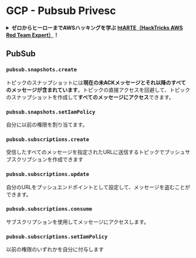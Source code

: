 # GCP - Pubsub Privesc

<details>

<summary><strong>ゼロからヒーローまでAWSハッキングを学ぶ</strong> <a href="https://training.hacktricks.xyz/courses/arte"><strong>htARTE（HackTricks AWS Red Team Expert）</strong></a><strong>！</strong></summary>

HackTricksをサポートする他の方法：

* **HackTricksで企業を宣伝したい**または**HackTricksをPDFでダウンロードしたい場合**は、[**SUBSCRIPTION PLANS**](https://github.com/sponsors/carlospolop)をチェックしてください！
* [**公式PEASS＆HackTricksグッズ**](https://peass.creator-spring.com)を入手する
* [**The PEASS Family**](https://opensea.io/collection/the-peass-family)を発見し、独占的な[**NFTs**](https://opensea.io/collection/the-peass-family)のコレクションを見つける
* **💬 [Discordグループ](https://discord.gg/hRep4RUj7f)**に参加するか、[telegramグループ](https://t.me/peass)に参加するか、**Twitter** 🐦 [**@hacktricks\_live**](https://twitter.com/hacktricks\_live)**をフォロー**する
* **ハッキングトリックを共有するためにPRを** [**HackTricks**](https://github.com/carlospolop/hacktricks) **および** [**HackTricks Cloud**](https://github.com/carlospolop/hacktricks-cloud) **のGitHubリポジトリに提出**する

</details>

## PubSub

### `pubsub.snapshots.create`

トピックのスナップショットには**現在の未ACKメッセージとそれ以降のすべてのメッセージが含まれています**。トピックの直接アクセスを回避して、トピックのスナップショットを作成して**すべてのメッセージにアクセス**できます。

### **`pubsub.snapshots.setIamPolicy`**

自分に以前の権限を割り当てます。

### `pubsub.subscriptions.create`

受信したすべてのメッセージを指定されたURLに送信するトピックでプッシュサブスクリプションを作成できます

### **`pubsub.subscriptions.update`**

自分のURLをプッシュエンドポイントとして設定して、メッセージを盗むことができます。

### `pubsub.subscriptions.consume`

サブスクリプションを使用してメッセージにアクセスします。

### `pubsub.subscriptions.setIamPolicy`

以前の権限のいずれかを自分に付与します
